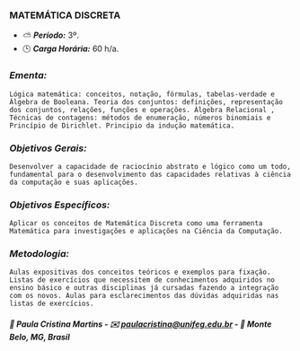 ### MATEMÁTICA DISCRETA

* :partly_sunny: ***Período:*** 3º.
* :clock3: ***Carga Horária:*** 60 h/a.
 
### *Ementa:*
    Lógica matemática: conceitos, notação, fórmulas, tabelas-verdade e Álgebra de Booleana. Teoria dos conjuntos: definições, representação dos conjuntos, relações, funções e operações. Álgebra Relacional , Técnicas de contagens: métodos de enumeração, números binomiais e Princípio de Dirichlet. Principio da indução matemática.
 
### *Objetivos Gerais:*
    Desenvolver a capacidade de raciocínio abstrato e lógico como um todo, fundamental para o desenvolvimento das capacidades relativas à ciência da computação e suas aplicações.
 
### *Objetivos Específicos:*
    Aplicar os conceitos de Matemática Discreta como uma ferramenta Matemática para investigações e aplicações na Ciência da Computação.
 
### *Metodologia:*
    Aulas expositivas dos conceitos teóricos e exemplos para fixação. Listas de exercícios que necessitem de conhecimentos adquiridos no ensino básico e outras disciplinas já cursadas fazendo a integração com os novos. Aulas para esclarecimentos das dúvidas adquiridas nas listas de exercícios.
 

##### :busts_in_silhouette: Paula Cristina Martins - :envelope: paulacristina@unifeg.edu.br - :house_with_garden: Monte Belo, MG, Brasil